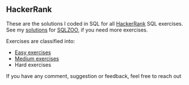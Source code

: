 ## HackerRank
These are the solutions I coded in SQL for all [HackerRank](https://www.hackerrank.com/domains/sql) SQL exercises. See my [solutions](https://github.com/joisaac/sqlzoo-solutions) for [SQLZOO](https://napier.sqlzoo.net/wiki/SQL_Tutorial), if you need more exercises.

Exercises are classified into:
- [Easy exercises](https://github.com/joisaac/hackerrank-sql-solutions/blob/main/easy-exercises.sql)
- [Medium exercises](https://github.com/joisaac/hackerrank-sql-solutions/blob/main/medium-exercises.sql)
- Hard exercises

If you have any comment, suggestion or feedback, feel free to reach out
